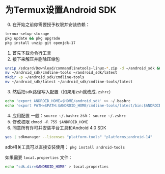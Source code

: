 # 为Termux设置Android SDK
0. 在开始之前你需要授予权限并安装依赖：
```bash
termux-setup-storage
pkg update && pkg upgrade
pkg install unzip git openjdk-17
```

1. 首先下载[命令行工具](https://developer.android.google.cn/studio?hl=zh-cn#command-line-tools-only)
2. 接下来解压并删除压缩包
```bash
unzip /sdcard/Download/commandlinetools-linux-*.zip -d ~/android_sdk && rm -v "$(ls /sdcard/Download/commandlinetools-linux-*.zip | head -1)"
mv ~/android_sdk/cmdline-tools ~/android_sdk/latest
mkdir -p ~/android_sdk/cmdline-tools
mv ~/android_sdk/latest ~/android_sdk/cmdline-tools/latest
```

3. 然后把sdk路径写入配置（如果用zsh就改成`.zshrc`）
```bash
echo 'export ANDROID_HOME=$HOME/android_sdk' >> ~/.bashrc
echo 'export PATH=$PATH:$ANDROID_HOME/cmdline-tools/latest/bin:$ANDROID_HOME/platform-tools' >> ~/.bashrc
```

4. 应用配置
   一般：`source ~/.bashrc`
   zsh： `source ~/.zshrc`
5. 修改权限 `chmod -R 755 $ANDROID_HOME`
6. 同意所有许可并安装平台工具和Android 4.0 SDK 
```bash
yes | sdkmanager --licenses "platform-tools" "platforms;android-14"
```

adb相关工具可以直接安装使用： `pkg install android-tools`

如果需要 `local.properties` 文件：
```bash
echo "sdk.dir=$ANDROID_HOME" > local.properties
```
